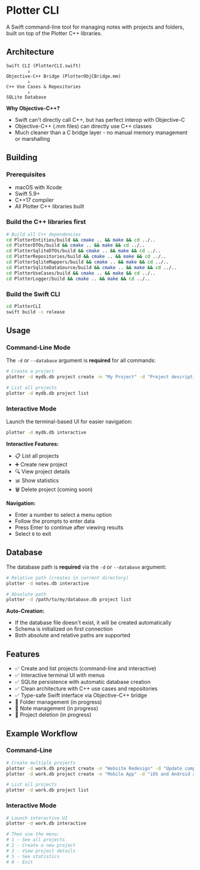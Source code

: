 # Plotter CLI

A Swift command-line tool for managing notes with projects and folders, built on top of the Plotter C++ libraries.

## Architecture

```
Swift CLI (PlotterCLI.swift)
        ↓
Objective-C++ Bridge (PlotterObjCBridge.mm)
        ↓
C++ Use Cases & Repositories
        ↓
SQLite Database
```

**Why Objective-C++?**
- Swift can't directly call C++, but has perfect interop with Objective-C
- Objective-C++ (.mm files) can directly use C++ classes
- Much cleaner than a C bridge layer - no manual memory management or marshalling

## Building

### Prerequisites
- macOS with Xcode
- Swift 5.9+
- C++17 compiler
- All Plotter C++ libraries built

### Build the C++ libraries first

```bash
# Build all C++ dependencies
cd PlotterEntities/build && cmake .. && make && cd ../..
cd PlotterDTOs/build && cmake .. && make && cd ../..
cd PlotterSqliteDTOs/build && cmake .. && make && cd ../..
cd PlotterRepositories/build && cmake .. && make && cd ../..
cd PlotterSqliteMappers/build && cmake .. && make && cd ../..
cd PlotterSqliteDataSource/build && cmake .. && make && cd ../..
cd PlotterUseCases/build && cmake .. && make && cd ../..
cd PlotterLogger/build && cmake .. && make && cd ../..
```

### Build the Swift CLI

```bash
cd PlotterCLI
swift build -c release
```

## Usage

### Command-Line Mode

The `-d` or `--database` argument is **required** for all commands:

```bash
# Create a project
plotter -d mydb.db project create -n "My Project" -d "Project description"

# List all projects
plotter -d mydb.db project list
```

### Interactive Mode

Launch the terminal-based UI for easier navigation:

```bash
plotter -d mydb.db interactive
```

**Interactive Features:**
- 📋 List all projects
- ➕ Create new project
- 🔍 View project details
- 📊 Show statistics
- 🗑️ Delete project (coming soon)

**Navigation:**
- Enter a number to select a menu option
- Follow the prompts to enter data
- Press Enter to continue after viewing results
- Select `0` to exit

## Database

The database path is **required** via the `-d` or `--database` argument:

```bash
# Relative path (creates in current directory)
plotter -d notes.db interactive

# Absolute path
plotter -d /path/to/my/database.db project list
```

**Auto-Creation:**
- If the database file doesn't exist, it will be created automatically
- Schema is initialized on first connection
- Both absolute and relative paths are supported

## Features

- ✅ Create and list projects (command-line and interactive)
- ✅ Interactive terminal UI with menus
- ✅ SQLite persistence with automatic database creation
- ✅ Clean architecture with C++ use cases and repositories
- ✅ Type-safe Swift interface via Objective-C++ bridge
- 🔄 Folder management (in progress)
- 🔄 Note management (in progress)
- 🔄 Project deletion (in progress)

## Example Workflow

### Command-Line
```bash
# Create multiple projects
plotter -d work.db project create -n "Website Redesign" -d "Update company website"
plotter -d work.db project create -n "Mobile App" -d "iOS and Android apps"

# List all projects
plotter -d work.db project list
```

### Interactive Mode
```bash
# Launch interactive UI
plotter -d work.db interactive

# Then use the menu:
# 1 - See all projects
# 2 - Create a new project
# 3 - View project details
# 5 - See statistics
# 0 - Exit
```
